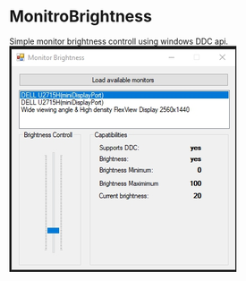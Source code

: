 # MonitroBrightness
Simple monitor brightness controll using windows DDC api.
![Main window](MonitorControllerWindow.jpg)
